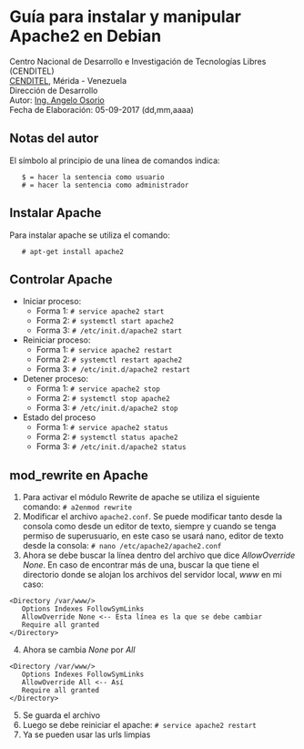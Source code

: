 # Guía para instalar y manipular Apache2 en Debian
Centro Nacional de Desarrollo e Investigación de Tecnologías Libres (CENDITEL) <br>
[CENDITEL](https://www.cenditel.gob.ve/), Mérida - Venezuela<br>
Dirección de Desarrollo<br>
Autor: [Ing. Angelo Osorio](https://twitter.com/Engel_PAIN)<br>
Fecha de Elaboración: 05-09-2017 (dd,mm,aaaa)

## Notas del autor
El símbolo al principio de una línea de comandos indica:
```
   $ = hacer la sentencia como usuario
   # = hacer la sentencia como administrador
```

## Instalar Apache
Para instalar apache se utiliza el comando:
```
   # apt-get install apache2
```

## Controlar Apache
* Iniciar proceso:
   * Forma 1: `# service apache2 start`
   * Forma 2: `# systemctl start apache2`
   * Forma 3: `# /etc/init.d/apache2 start`
* Reiniciar proceso:
   * Forma 1: `# service apache2 restart`
   * Forma 2: `# systemctl restart apache2`
   * Forma 3: `# /etc/init.d/apache2 restart`
* Detener proceso:
   * Forma 1: `# service apache2 stop`
   * Forma 2: `# systemctl stop apache2`
   * Forma 3: `# /etc/init.d/apache2 stop`
* Estado del proceso
   * Forma 1: `# service apache2 status`
   * Forma 2: `# systemctl status apache2`
   * Forma 3: `# /etc/init.d/apache2 status`


## mod_rewrite en Apache
1. Para activar el módulo Rewrite de apache se utiliza el siguiente comando: `# a2enmod rewrite`
2. Modificar el archivo `apache2.conf`. Se puede modificar tanto desde la consola como desde un editor de texto, siempre y cuando se tenga permiso de superusuario, en este caso se usará nano, editor de texto desde la consola: `# nano /etc/apache2/apache2.conf`
3. Ahora se debe buscar la línea dentro del archivo que dice *AllowOverride None*. En caso de encontrar más de una, buscar la que tiene el directorio donde se alojan los archivos del servidor local, *www* en mi caso:
```
<Directory /var/www/>
   Options Indexes FollowSymLinks
   AllowOverride None <-- Esta línea es la que se debe cambiar
   Require all granted
</Directory>
```
4. Ahora se cambia *None* por *All*
```
<Directory /var/www/>
   Options Indexes FollowSymLinks
   AllowOverride All <-- Así
   Require all granted
</Directory>
```
5. Se guarda el archivo
6. Luego se debe reiniciar el apache: `# service apache2 restart`
7. Ya se pueden usar las urls limpias